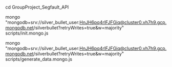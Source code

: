 # 
cd GroupProject_Segfault_API

mongo "mongodb+srv://silver_bullet_user:HnJH6pq4rlFJFGiq@cluster0.vh7h9.gcp.mongodb.net/silverbullet?retryWrites=true&w=majority" scripts/init.mongo.js

mongo "mongodb+srv://silver_bullet_user:HnJH6pq4rlFJFGiq@cluster0.vh7h9.gcp.mongodb.net/silverbullet?retryWrites=true&w=majority" scripts/generate_data.mongo.js


